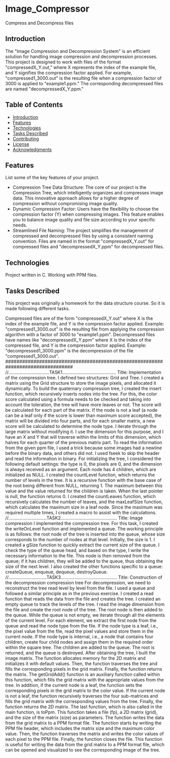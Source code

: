 
# Image_Compressor
Compress and Decompress files

## Introduction

The "Image Compression and Decompression System" is an efficient solution for handling image compression and decompression processes. This project is designed to work with files of the format "compressedX_Y.out," where X represents the index of the example file, and Y signifies the compression factor applied. For example, "compressed1_3000.out" is the resulting file when a compression factor of 3000 is applied to "example1.ppm." The corresponding decompressed files are named "decompressedX_Y.ppm."

## Table of Contents
- [Introduction](#project-name)
- [Features](#features)
- [Technologies](#Technologies)
- [Tasks Described](#tasksdescribed)
- [Contributing](#contributing)
- [License](#license)
- [Acknowledgments](#acknowledgments)

## Features

List some of the key features of your project.

- Compression Tree Data Structure: The core of our project is the Compression Tree, which intelligently organizes and compresses image data. This innovative approach allows for a higher degree of compression without compromising image quality.
- Dynamic Compression Factor: Users have the flexibility to choose the compression factor (Y) when compressing images. This feature enables you to balance image quality and file size according to your specific needs.
-  Streamlined File Naming: The project simplifies the management of compressed and decompressed files by using a consistent naming convention. Files are named in the format "compressedX_Y.out" for compressed files and "decompressedX_Y.ppm" for decompressed files.

## Technologies

Project written in C. Working with PPM files.

## Tasks Described

This project was originally a homework for the data structure course. So it is made following different tasks.

Compressed files are of the form "compressedX_Y.out" where X is the index of the example file, and Y 
is the compression factor applied.
Example: "compressed1_3000.out" is the resulting file from applying the compression algorithm with 
a factor of 3000 to "example1.ppm".
Decompressed files have names like "decompressedX_Y.ppm" where X is the index of the compressed 
file, and Y is the compression factor applied.
Example: "decompressed1_3000.ppm" is the decompression of the file "compressed1_3000.out".
################################################################################
//................................TASK1..........................................
Title: Implementation of the compression tree.
I defined two structures: Grid and Tree. I created a matrix using the Grid structure to store the image 
pixels, and allocated it dynamically. To build the quaternary compression tree, I created the insert 
function, which recursively inserts nodes into the tree. For this, the color score calculated using a 
formula needs to be checked and taking into account the toleration, the tree will have more leaves or 
not. The score will be calculated for each part of the matrix. If the node is not a leaf (a node can be a 
leaf only if the score is lower than maximum score accepted), the matrix will be divided into four parts, 
and for each smaller matrix, a new score will be calculated to determine the node type. I iterate 
through the large matrix without modifying it. I use the dimension for this purpose, and I have an X 
and Y that will traverse within the limits of this dimension, which halves for each quarter of the 
previous matrix part.
To read the information from the given ppm file, I used a trick because some images had a newline 
before the binary data, and others did not. I used fseek to skip the header and read the information in 
binary.
For initializing the tree, I considered the following default settings: the type is 0, the pixels are 0, and 
the dimension is always received as an argument. Each node has 4 children, which are initialized as 
NULL. I created the countLevel function, which returns the number of levels in the tree. It is a recursive 
function with the base case of the root being different from NULL, returning 1. The maximum between 
this value and the value returned for the children is taken. When the last pointer is null, the function 
returns 0.
I created the countLeaves function, which recursively calculates the number of leaves, and the 
maxLeafSize function, which calculates the maximum size in a leaf node. Since the maximum was 
required multiple times, I created a macro to assist with the calculations.
//..............................TASK2............................................
Title: Image compression
I implemented the compression tree. For this task, I created the writeOnLevel function and 
implemented a queue. The working principle is as follows: the root node of the tree is inserted into 
the queue, whose size corresponds to the number of nodes at that level. Initially, the size is 1. I created 
a gSize function to quickly extract the current size of the queue. I check the type of the queue head, 
and based on the type, I write the necessary information to the file. This node is then removed from 
the queue; if it has children, they will be added to the queue, thus obtaining the size of the next level. 
I also created the other functions specific to a queue: createQueue, enqueue, dequeue, destroyQueue.
//..............................TASK3............................................
Title: Construction of the decompression compression tree
For decompression, we need to reconstruct the tree read level by level from the file. I used a queue 
and followed a similar principle as in the previous exercise. I created a read function that reads the 
data from the file and creates the tree. I created an empty queue to track the levels of the tree. I read 
the image dimension from the file and create the root node of the tree. The root node is then added 
to the queue. While the queue is not empty, we iterate through all the elements of the current level. 
For each element, we extract the first node from the queue and read the node type from the file. If 
the node type is a leaf, i.e., the pixel value from the file, read the pixel values and store them in the 
current node. If the node type is internal, i.e., a node that contains four children, create four child 
nodes and assign them in the required order within the square tree. The children are added to the 
queue. The root is returned, and the queue is destroyed. After obtaining the tree, I built the image 
matrix. The function allocates memory for the 2D matrix and initializes it with default values. Then, 
the function traverses the tree and fills the corresponding pixels in the grid matrix. Finally, the function 
returns the matrix. The getGridAdd() function is an auxiliary function called within this function, which 
fills the grid matrix with the appropriate values from the tree. In addition, if the current node is a leaf, 
the function sets the corresponding pixels in the grid matrix to the color value. If the current node is 
not a leaf, the function recursively traverses the four sub-matrices and fills the grid matrix with the 
corresponding values from the tree. Finally, the function returns the 2D matrix. The last function, which 
is also called in the main function, is toPpm. This function takes a file (fp), a 2D matrix (grid), and the 
size of the matrix (size) as parameters. The function writes the data from the grid matrix to a PPM 
format file. The function starts by writing the PPM file header, which includes the matrix size and the 
maximum color value. Then, the function traverses the matrix and writes the color values of each pixel 
to the PPM file. Finally, the function closes the file. This function is useful for writing the data from the 
grid matrix to a PPM format file, which can be opened and visualized to see the corresponding image 
of the tree.
